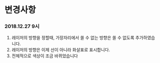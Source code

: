 # 변경사항



### 2018.12.27 9시

1. 레이저의 방향을 정할때, 가장자리에서 쏠 수 없는 방향은 쏠 수 없도록 추가하였습니다.
2. 레이저의 방향은 이제 선이 아니라 화살표로 표시합니다.
3. 전체적으로 색상이 조금 바뀌었습니다